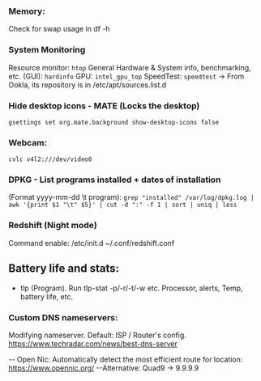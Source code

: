 ### Memory:
Check for swap usage in df -h

### System Monitoring
Resource monitor: `htop`
General Hardware & System info, benchmarking, etc. (GUI): `hardinfo`
GPU: `intel_gpu_top`
SpeedTest: `speedtest` -> From Ookla, its repository is in /etc/apt/sources.list.d

### Hide desktop icons - MATE (Locks the desktop)
`gsettings set org.mate.background show-desktop-icons false`

### Webcam:
`cvlc v4l2:///dev/video0`

### DPKG - List programs installed + dates of installation 
(Format yyyy-mm-dd \t program):
`grep "installed" /var/log/dpkg.log | awk '{print $1 "\t" $5}' | cut -d ":" -f 1 | sort | uniq | less`

### Redshift (Night mode)
Command enable: /etc/init.d ~/.conf/redshift.conf

## Battery life and stats:
- tlp  (Program). Run tlp-stat -p/-r/-t/-w etc. Processor, alerts, Temp, battery life, etc. 

### Custom DNS nameservers:

Modifying nameserver. Default: ISP / Router's config.
https://www.techradar.com/news/best-dns-server

-- Open Nic: Automatically detect the most efficient route for location:
https://www.opennic.org/
--Alternative: Quad9 -> 9.9.9.9
